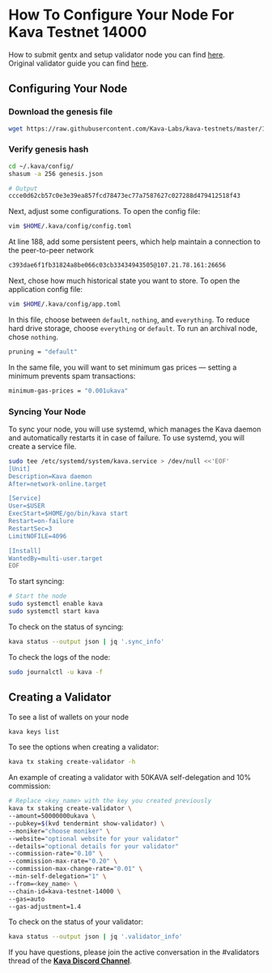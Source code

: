 # How To Configure Your Node For Kava Testnet 14000

How to submit gentx and setup validator node you can find [here](https://github.com/polkachu/cosmos-validators/blob/main/docs/kava/testnet-14000.md).  
Original validator guide you can find [here](https://github.com/Kava-Labs/kava/blob/master/docs/validator_guide.md).

## Configuring Your Node
### Download the genesis file
```bash
wget https://raw.githubusercontent.com/Kava-Labs/kava-testnets/master/14000/genesis.json -O ~/.kava/config/genesis.json
```
### Verify genesis hash
```bash
cd ~/.kava/config/
shasum -a 256 genesis.json

# Output
ccce0d62cb57c0e3e39ea857fcd78473ec77a7587627c027288d479412518f43
```

Next, adjust some configurations. To open the config file:
```bash
vim $HOME/.kava/config/config.toml
```
At line 188, add some persistent peers, which help maintain a connection to the peer-to-peer network
```bash
c393dae6f1fb31824a8be066c03cb33434943505@107.21.78.161:26656
```
Next, chose how much historical state you want to store. To open the application config file:
```bash
vim $HOME/.kava/config/app.toml
```
In this file, choose between `default`, `nothing`, and `everything`. To reduce hard drive storage, choose `everything` or `default`. To run an archival node, chose `nothing`.
```bash
pruning = "default"
```
In the same file, you will want to set minimum gas prices — setting a minimum prevents spam transactions:
```bash
minimum-gas-prices = "0.001ukava"
```
### Syncing Your Node
To sync your node, you will use systemd, which manages the Kava daemon and automatically restarts it in case of failure. To use systemd, you will create a service file.
```bash
sudo tee /etc/systemd/system/kava.service > /dev/null <<'EOF'
[Unit]
Description=Kava daemon
After=network-online.target

[Service]
User=$USER
ExecStart=$HOME/go/bin/kava start
Restart=on-failure
RestartSec=3
LimitNOFILE=4096

[Install]
WantedBy=multi-user.target
EOF
```
To start syncing:
```bash
# Start the node
sudo systemctl enable kava
sudo systemctl start kava
```
To check on the status of syncing:
```bash
kava status --output json | jq '.sync_info'
```
To check the logs of the node:
```bash
sudo journalctl -u kava -f
```

## Creating a Validator
To see a list of wallets on your node
```bash
kava keys list
```
To see the options when creating a validator:
```bash
kava tx staking create-validator -h
```
An example of creating a validator with 50KAVA self-delegation and 10% commission:
```bash
# Replace <key_name> with the key you created previously
kava tx staking create-validator \
--amount=50000000ukava \
--pubkey=$(kvd tendermint show-validator) \
--moniker="choose moniker" \
--website="optional website for your validator"
--details="optional details for your validator"
--commission-rate="0.10" \
--commission-max-rate="0.20" \
--commission-max-change-rate="0.01" \
--min-self-delegation="1" \
--from=<key_name> \
--chain-id=kava-testnet-14000 \
--gas=auto
--gas-adjustment=1.4
```
To check on the status of your validator:
```bash
kava status --output json | jq '.validator_info'
```

If you have questions, please join the active conversation in the #validators thread of the [__Kava Discord Channel__](https://discord.com/invite/kQzh3Uv).
